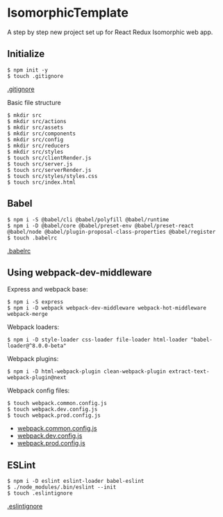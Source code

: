 # IsomorphicTemplate

A step by step new project set up for React Redux Isomorphic web app.

## Initialize

```
$ npm init -y
$ touch .gitignore
```

[.gitignore](.gitignore)

Basic file structure
```
$ mkdir src
$ mkdir src/actions
$ mkdir src/assets
$ mkdir src/components
$ mkdir src/config
$ mkdir src/reducers
$ mkdir src/styles
$ touch src/clientRender.js
$ touch src/server.js
$ touch src/serverRender.js
$ touch src/styles/styles.css
$ touch src/index.html
```

## Babel

```
$ npm i -S @babel/cli @babel/polyfill @babel/runtime
$ npm i -D @babel/core @babel/preset-env @babel/preset-react @babel/node @babel/plugin-proposal-class-properties @babel/register
$ touch .babelrc
```

[.babelrc](.babelrc)

## Using webpack-dev-middleware

Express and webpack base:
```
$ npm i -S express
$ npm i -D webpack webpack-dev-middleware webpack-hot-middleware webpack-merge
```

Webpack loaders:
```
$ npm i -D style-loader css-loader file-loader html-loader "babel-loader@^8.0.0-beta"
```

Webpack plugins:
```
$ npm i -D html-webpack-plugin clean-webpack-plugin extract-text-webpack-plugin@next
```

Webpack config files:
```
$ touch webpack.common.config.js
$ touch webpack.dev.config.js
$ touch webpack.prod.config.js
```

* [webpack.common.config.js](webpack.common.config.js)
* [webpack.dev.config.js](webpack.dev.config.js)
* [webpack.prod.config.js](webpack.prod.config.js)

## ESLint

```
$ npm i -D eslint eslint-loader babel-eslint
$ ./node_modules/.bin/eslint --init
$ touch .eslintignore
```

[.eslintignore](.eslintignore)
